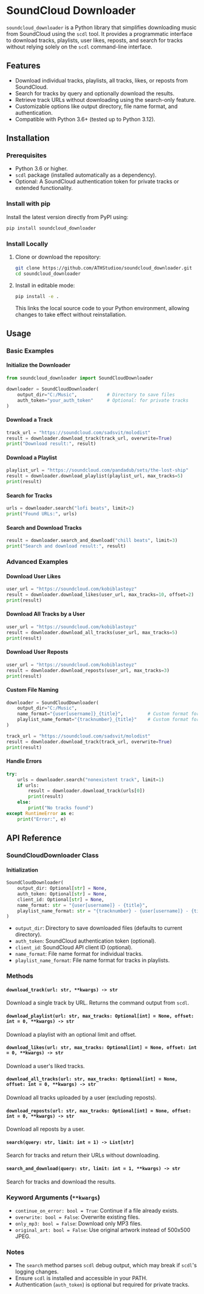 # SoundCloud Downloader

`soundcloud_downloader` is a Python library that simplifies downloading music from SoundCloud using the `scdl` tool. It provides a programmatic interface to download tracks, playlists, user likes, reposts, and search for tracks without relying solely on the `scdl` command-line interface.

## Features

- Download individual tracks, playlists, all tracks, likes, or reposts from SoundCloud.
- Search for tracks by query and optionally download the results.
- Retrieve track URLs without downloading using the search-only feature.
- Customizable options like output directory, file name format, and authentication.
- Compatible with Python 3.6+ (tested up to Python 3.12).

## Installation

### Prerequisites

- Python 3.6 or higher.
- `scdl` package (installed automatically as a dependency).
- Optional: A SoundCloud authentication token for private tracks or extended functionality.

### Install with pip
Install the latest version directly from PyPI using:
```bash 
pip install soundcloud_downloader
```

### Install Locally

1. Clone or download the repository:
   ```bash
   git clone https://github.com/ATHStudioo/soundcloud_downloader.git
   cd soundcloud_downloader
   ```
2. Install in editable mode:
   ```bash
   pip install -e .
   ```
   This links the local source code to your Python environment, allowing changes to take effect without reinstallation.

## Usage

### Basic Examples

#### Initialize the Downloader
```python
from soundcloud_downloader import SoundCloudDownloader

downloader = SoundCloudDownloader(
    output_dir="C:/Music",           # Directory to save files
    auth_token="your_auth_token"     # Optional: for private tracks
)
```

#### Download a Track
```python
track_url = "https://soundcloud.com/sadsvit/molodist"
result = downloader.download_track(track_url, overwrite=True)
print("Download result:", result)
```

#### Download a Playlist
```python
playlist_url = "https://soundcloud.com/pandadub/sets/the-lost-ship"
result = downloader.download_playlist(playlist_url, max_tracks=5)
print(result)
```

#### Search for Tracks
```python
urls = downloader.search("lofi beats", limit=2)
print("Found URLs:", urls)
```

#### Search and Download Tracks
```python
result = downloader.search_and_download("chill beats", limit=3)
print("Search and download result:", result)
```

### Advanced Examples

#### Download User Likes
```python
user_url = "https://soundcloud.com/kobiblastoyz"
result = downloader.download_likes(user_url, max_tracks=10, offset=2)
print(result)
```

#### Download All Tracks by a User
```python
user_url = "https://soundcloud.com/kobiblastoyz"
result = downloader.download_all_tracks(user_url, max_tracks=5)
print(result)
```

#### Download User Reposts
```python
user_url = "https://soundcloud.com/kobiblastoyz"
result = downloader.download_reposts(user_url, max_tracks=3)
print(result)
```

#### Custom File Naming
```python
downloader = SoundCloudDownloader(
    output_dir="C:/Music",
    name_format="{user[username]}_{title}",         # Custom format for tracks
    playlist_name_format="{tracknumber}_{title}"    # Custom format for playlists
)

track_url = "https://soundcloud.com/sadsvit/molodist"
result = downloader.download_track(track_url, overwrite=True)
print(result)
```

#### Handle Errors
```python
try:
    urls = downloader.search("nonexistent track", limit=1)
    if urls:
        result = downloader.download_track(urls[0])
        print(result)
    else:
        print("No tracks found")
except RuntimeError as e:
    print("Error:", e)
```

## API Reference

### SoundCloudDownloader Class

#### Initialization
```python
SoundCloudDownloader(
    output_dir: Optional[str] = None, 
    auth_token: Optional[str] = None, 
    client_id: Optional[str] = None, 
    name_format: str = "{user[username]} - {title}", 
    playlist_name_format: str = "{tracknumber} - {user[username]} - {title}"
)
```
- `output_dir`: Directory to save downloaded files (defaults to current directory).
- `auth_token`: SoundCloud authentication token (optional).
- `client_id`: SoundCloud API client ID (optional).
- `name_format`: File name format for individual tracks.
- `playlist_name_format`: File name format for tracks in playlists.

### Methods

#### `download_track(url: str, **kwargs) -> str`
Download a single track by URL.
Returns the command output from `scdl`.

#### `download_playlist(url: str, max_tracks: Optional[int] = None, offset: int = 0, **kwargs) -> str`
Download a playlist with an optional limit and offset.

#### `download_likes(url: str, max_tracks: Optional[int] = None, offset: int = 0, **kwargs) -> str`
Download a user's liked tracks.

#### `download_all_tracks(url: str, max_tracks: Optional[int] = None, offset: int = 0, **kwargs) -> str`
Download all tracks uploaded by a user (excluding reposts).

#### `download_reposts(url: str, max_tracks: Optional[int] = None, offset: int = 0, **kwargs) -> str`
Download all reposts by a user.

#### `search(query: str, limit: int = 1) -> List[str]`
Search for tracks and return their URLs without downloading.

#### `search_and_download(query: str, limit: int = 1, **kwargs) -> str`
Search for tracks and download the results.

### Keyword Arguments (`**kwargs`)

- `continue_on_error: bool = True`: Continue if a file already exists.
- `overwrite: bool = False`: Overwrite existing files.
- `only_mp3: bool = False`: Download only MP3 files.
- `original_art: bool = False`: Use original artwork instead of 500x500 JPEG.

### Notes

- The `search` method parses `scdl` debug output, which may break if `scdl`'s logging changes.
- Ensure `scdl` is installed and accessible in your PATH.
- Authentication (`auth_token`) is optional but required for private tracks.
